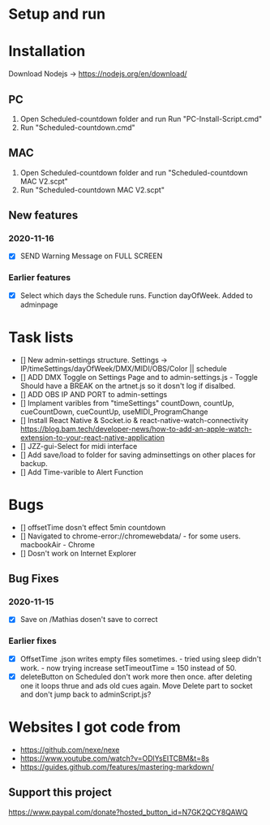 # Setup and run

# Installation
Download Nodejs -> https://nodejs.org/en/download/

## PC
  1. Open Scheduled-countdown folder and run Run "PC-Install-Script.cmd"
  2. Run "Scheduled-countdown.cmd"

## MAC
 1. Open Scheduled-countdown folder and run "Scheduled-countdown MAC V2.scpt"
 2. Run "Scheduled-countdown MAC V2.scpt"


## New features
### 2020-11-16
- [X] SEND Warning Message on FULL SCREEN
### Earlier features
- [X] Select which days the Schedule runs. Function dayOfWeek. Added to adminpage

# Task lists
- [] New admin-settings structure. Settings -> IP/timeSettings/dayOfWeek/DMX/MIDI/OBS/Color || schedule
- [] ADD DMX Toggle on Settings Page and to admin-settings.js - Toggle Should have a BREAK on the artnet.js so it dosn't log if disalbed.
- [] ADD OBS IP AND PORT to admin-settings
- [] Implament varibles from "timeSettings" countDown, countUp, cueCountDown, cueCountUp, useMIDI_ProgramChange
- [] Install React Native & Socket.io & react-native-watch-connectivity  https://blog.bam.tech/developer-news/how-to-add-an-apple-watch-extension-to-your-react-native-application
- [] JZZ-gui-Select for midi interface
- [] Add save/load to folder for saving adminsettings on other places for backup.
- [] Add Time-varible to Alert Function


# Bugs
- [] offsetTime dosn't effect 5min countdown
- [] Navigated to chrome-error://chromewebdata/ - for some users. macbookAir - Chrome
- [] Dosn't work on Internet Explorer

## Bug Fixes
### 2020-11-15
- [X] Save on /Mathias dosen't save to correct
### Earlier fixes
- [X] OffsetTime .json writes empty files sometimes. - tried using sleep didn't work. - now trying increase setTimeoutTime = 150 instead of 50.
- [x] deleteButton on Scheduled don't work more then once. after deleting one it loops thrue and ads old cues again. Move Delete part to socket and don't jump back to adminScript.js?

# Websites I got code from
- https://github.com/nexe/nexe
- https://www.youtube.com/watch?v=ODlYsEITCBM&t=8s
- https://guides.github.com/features/mastering-markdown/








## Support this project
https://www.paypal.com/donate?hosted_button_id=N7GK2QCY8QAWQ
